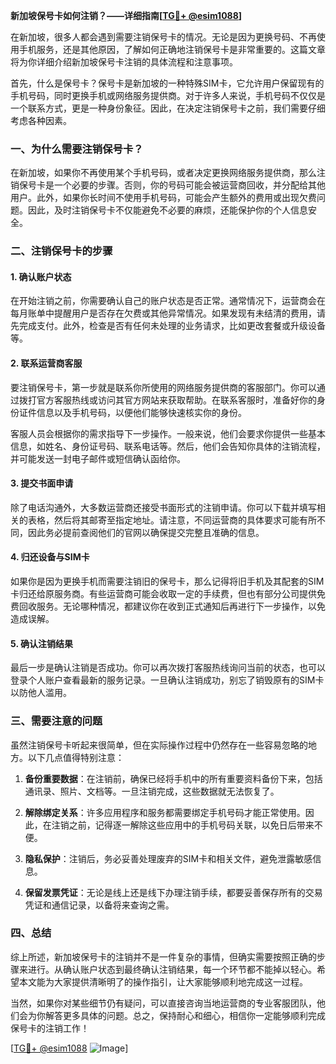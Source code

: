 **新加坡保号卡如何注销？——详细指南[[TG💪+ @esim1088](https://t.me/s/esim1088)]**

在新加坡，很多人都会遇到需要注销保号卡的情况。无论是因为更换号码、不再使用手机服务，还是其他原因，了解如何正确地注销保号卡是非常重要的。这篇文章将为你详细介绍新加坡保号卡注销的具体流程和注意事项。

首先，什么是保号卡？保号卡是新加坡的一种特殊SIM卡，它允许用户保留现有的手机号码，同时更换手机或网络服务提供商。对于许多人来说，手机号码不仅仅是一个联系方式，更是一种身份象征。因此，在决定注销保号卡之前，我们需要仔细考虑各种因素。

### 一、为什么需要注销保号卡？

在新加坡，如果你不再使用某个手机号码，或者决定更换网络服务提供商，那么注销保号卡是一个必要的步骤。否则，你的号码可能会被运营商回收，并分配给其他用户。此外，如果你长时间不使用手机号码，可能会产生额外的费用或出现欠费问题。因此，及时注销保号卡不仅能避免不必要的麻烦，还能保护你的个人信息安全。

### 二、注销保号卡的步骤

#### 1. 确认账户状态

在开始注销之前，你需要确认自己的账户状态是否正常。通常情况下，运营商会在每月账单中提醒用户是否存在欠费或其他异常情况。如果发现有未结清的费用，请先完成支付。此外，检查是否有任何未处理的业务请求，比如更改套餐或升级设备等。

#### 2. 联系运营商客服

要注销保号卡，第一步就是联系你所使用的网络服务提供商的客服部门。你可以通过拨打官方客服热线或访问其官方网站来获取帮助。在联系客服时，准备好你的身份证件信息以及手机号码，以便他们能够快速核实你的身份。

客服人员会根据你的需求指导下一步操作。一般来说，他们会要求你提供一些基本信息，如姓名、身份证号码、联系电话等。然后，他们会告知你具体的注销流程，并可能发送一封电子邮件或短信确认函给你。

#### 3. 提交书面申请

除了电话沟通外，大多数运营商还接受书面形式的注销申请。你可以下载并填写相关的表格，然后将其邮寄至指定地址。请注意，不同运营商的具体要求可能有所不同，因此务必提前查阅他们的官网以确保提交完整且准确的信息。

#### 4. 归还设备与SIM卡

如果你是因为更换手机而需要注销旧的保号卡，那么记得将旧手机及其配套的SIM卡归还给原服务商。有些运营商可能会收取一定的手续费，但也有部分公司提供免费回收服务。无论哪种情况，都建议你在收到正式通知后再进行下一步操作，以免造成误解。

#### 5. 确认注销结果

最后一步是确认注销是否成功。你可以再次拨打客服热线询问当前的状态，也可以登录个人账户查看最新的服务记录。一旦确认注销成功，别忘了销毁原有的SIM卡以防他人滥用。

### 三、需要注意的问题

虽然注销保号卡听起来很简单，但在实际操作过程中仍然存在一些容易忽略的地方。以下几点值得特别注意：

1. **备份重要数据**：在注销前，确保已经将手机中的所有重要资料备份下来，包括通讯录、照片、文档等。一旦注销完成，这些数据就无法恢复了。

2. **解除绑定关系**：许多应用程序和服务都需要绑定手机号码才能正常使用。因此，在注销之前，记得逐一解除这些应用中的手机号码关联，以免日后带来不便。

3. **隐私保护**：注销后，务必妥善处理废弃的SIM卡和相关文件，避免泄露敏感信息。

4. **保留发票凭证**：无论是线上还是线下办理注销手续，都要妥善保存所有的交易凭证和通信记录，以备将来查询之需。

### 四、总结

综上所述，新加坡保号卡的注销并不是一件复杂的事情，但确实需要按照正确的步骤来进行。从确认账户状态到最终确认注销结果，每一个环节都不能掉以轻心。希望本文能为大家提供清晰明了的操作指引，让大家能够顺利地完成这一过程。

当然，如果你对某些细节仍有疑问，可以直接咨询当地运营商的专业客服团队，他们会为你解答更多具体的问题。总之，保持耐心和细心，相信你一定能够顺利完成保号卡的注销工作！

[[TG💪+ @esim1088](https://t.me/s/esim1088) ![Image](https://i.postimg.cc/4NQfJmqS/Snipaste-2025-05-13-00-14-12.png)]